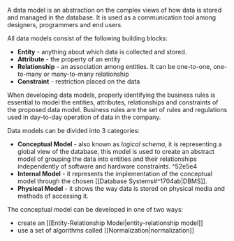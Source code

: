 A data model is an abstraction on the complex views of how data is stored and managed in the database. It is used as a communication tool among designers, programmers and end users.

All data models consist of the following building blocks:
- **Entity** - anything about which data is collected and stored.
- **Attribute** - the property of an entity
- **Relationship** - an association among entities. It can be one-to-one, one-to-many or many-to-many relationship
- **Constraint** - restriction placed on the data

When developing data models, properly identifying the business rules is essential to model the entities, attributes, relationships and constraints of the proposed data model. Business rules are the set of rules and regulations used in day-to-day operation of data in the company.

Data models can be divided into 3 categories:
- **Conceptual Model** - also known as *logical schema*, it is representing a global view of the database, this model is used to create an abstract model of grouping the data into entities and their relationships independently of software and hardware constraints. ^52e5e4
- **Internal Model** - it represents the implementation of the conceptual model through the chosen [[Database Systems#^1704ab|DBMS]].
- **Physical Model** - it shows the way data is stored on physical media and methods of accessing it.

The conceptual model can be developed in one of two ways:
 - create an [[Entity-Relationship Model|entity-relationship model]]
 - use a set of algorithms called [[Normalization|normalization]] 